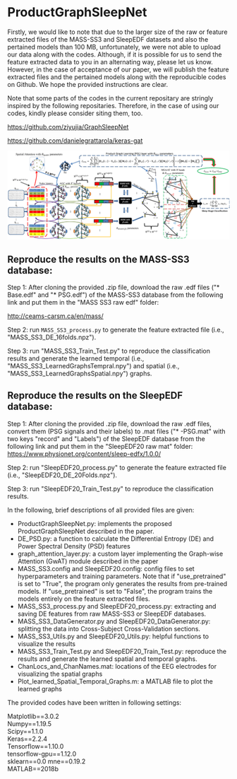 # ProductGraphSleepNet
Firstly, we would like to note that due to the larger size of the raw or feature extracted files of the MASS-SS3 and SleepEDF datasets and also the pertained models than 100 MB, unfortunately, we were not able to upload our data along with the codes. Although, if it is possible for us to send the feature extracted data to you in an alternating way, please let us know. However, in the case of acceptance of our paper, we will publish the feature extracted files and the pertained models along with the reproducible codes on Github. We hope the provided instructions are clear.

Note that some parts of the codes in the current repositary are stringly inspired by the following repositaries. Therefore, in the case of using our codes, kindly please consider siting them, too.

https://github.com/ziyujia/GraphSleepNet

https://github.com/danielegrattarola/keras-gat

![This is an image](AllNetwork.png)

## Reproduce the results on the MASS-SS3 database:

Step 1: After cloning the provided .zip file, download the raw .edf files ("* Base.edf" and "* PSG.edf") of the MASS-SS3 database from the following link and put them in the "MASS SS3 raw edf" folder:

http://ceams-carsm.ca/en/mass/

Step 2: run `MASS_SS3_process.py` to generate the feature extracted file (i.e., "MASS_SS3_DE_16folds.npz").

Step 3: run "MASS_SS3_Train_Test.py" to reproduce the classification results and generate the learned temporal (i.e., "MASS_SS3_LearnedGraphsTempral.npy") and spatial (i.e., "MASS_SS3_LearnedGraphsSpatial.npy") graphs.

## Reproduce the results on the SleepEDF database:

Step 1: After cloning the provided .zip file, download the raw .edf files, convert them (PSG signals and their labels) to .mat files ("* -PSG.mat" with two keys "record" and "Labels") of the SleepEDF database from the following link and put them in the "SleepEDF20 raw mat" folder:
https://www.physionet.org/content/sleep-edfx/1.0.0/

Step 2: run "SleepEDF20_process.py" to generate the feature extracted file (i.e., "SleepEDF20_DE_20Folds.npz").

Step 3: run "SleepEDF20_Train_Test.py" to reproduce the classification results.

In the following, brief descriptions of all provided files are given:
- ProductGraphSleepNet.py: implements the proposed ProductGraphSleepNet described in the paper.
- DE_PSD.py: a function to calculate the Differential Entropy (DE) and Power Spectral Density (PSD) features 
- graph_attention_layer.py: a custom layer implementing the Graph-wise Attention (GwAT) module described in the paper
- MASS_SS3.config and SleepEDF20.config: config files to set hyperparameters and training parameters. Note that if "use_pretrained" is set to "True", the program only generates the results from pre-trained models. If "use_pretrained" is set to "False", the program trains the models entirely on the feature extracted files.
- MASS_SS3_process.py and SleepEDF20_process.py: extracting and saving DE features from raw MASS-SS3 or SleepEDF databases.
- MASS_SS3_DataGenerator.py and SleepEDF20_DataGenerator.py: splitting the data into Cross-Subject Cross-Validation sections.
- MASS_SS3_Utils.py and SleepEDF20_Utils.py: helpful functions to visualize the results
- MASS_SS3_Train_Test.py and SleepEDF20_Train_Test.py: reproduce the results and generate the learned spatial and temporal graphs.
- ChanLocs_and_ChanNames.mat: locations of the EEG electrodes for visualizing the spatial graphs
- Plot_learned_Spatial_Temporal_Graphs.m: a MATLAB file to plot the learned graphs

The provided codes have been written in following settings:

Matplotlib==3.0.2       
Numpy==1.19.5      
Scipy==1.1.0       
Keras==2.2.4       
Tensorflow==1.10.0      
tensorflow-gpu==1.12.0      
sklearn==0.0
mne==0.19.2               
MATLAB==2018b


